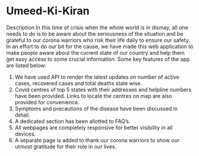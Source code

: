 # Umeed-Ki-Kiran
Description
In this time of crisis when the whole world is in dismay, all one needs to do is to be aware about the seriousness of the situation and be grateful to our corona warriors who risk their life daily to ensure our safety.   In an effort to do our bit for the cause, we have made this web application to make people aware about the current state of our country and help them get easy access to some crucial information. Some key features of the app are listed below:
1. We have used API to render the latest updates on number of active cases, recovered cases and total deaths state wise.
2. Covid centres of top 5 states with their addresses and helpline numbers have been provided. Links to locate the centres on map are also provided for convenience.
3. Symptoms and precautions of the disease have been discussed in detail.
4. A dedicated section has been allotted to FAQ’s.
5. All webpages are completely responsive for better visibility in all devices.
6. A separate page is added to thank our corona warriors to show our utmost gratitude for their role in our lives.